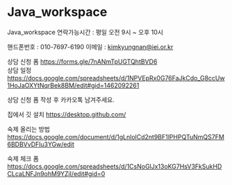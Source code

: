 # Java_workspace

Java_workspace
연락가능시간 : 평일 오전 9시 ~ 오후 10시

핸드폰번호 : 010-7697-6190
이메일 : kimkyungnan@iei.or.kr



상담 신청 폼 https://forms.gle/7nANmTpUGTQhtBVD6<br/>
상담 일정 https://docs.google.com/spreadsheets/d/1NPVEpRx0G76FaJkCdo_G8ccUw1HoJaOXYtNqrBek8BM/edit#gid=1462092261<br/>


상담 신청 폼 작성 후 카카오톡 남겨주세요.


집에서 깃 설치 https://desktop.github.com/


숙제 올리는 방법 https://docs.google.com/document/d/1gLnlolCd2nt9BF1lPHPQTuNmQS7FM6BDBVvDFlu3YGw/edit


숙제 체크 폼 https://docs.google.com/spreadsheets/d/1CsNoGlJx13oKG7HsV3FkSukHDCLcaLNFJn9ohM9YZjI/edit#gid=0
